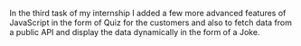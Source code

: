 In the third task of my internship I added a few more advanced features of JavaScript in the form of Quiz for the customers and also to fetch data from a public API and display the data dynamically in the form of a Joke.
